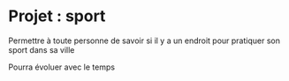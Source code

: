 # Projet : sport
Permettre à toute personne de savoir si il y a 
un endroit pour pratiquer son sport dans sa ville

Pourra évoluer avec le temps 
